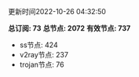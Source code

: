 更新时间2022-10-26 04:32:50

**总订阅: 73**
**总节点: 2072**
**有效节点: 737**
- ss节点: 424
- v2ray节点: 237
- trojan节点: 76
